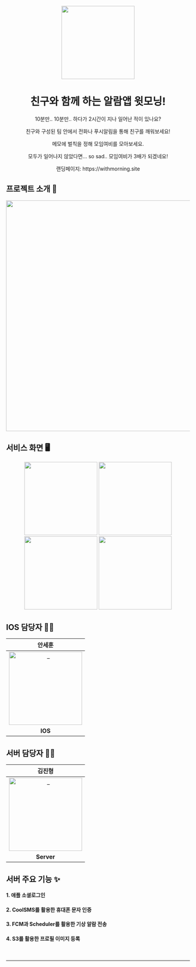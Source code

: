 <p align="middle" >
  <img width="200px;" src="https://github.com/user-attachments/assets/f85893fe-cf6c-4a22-9844-0408b3876e3b"/>

</p>
<h1 align="middle">친구와 함께 하는 알람앱 윗모닝!</h1>
<p align="middle">10분만.. 10분만.. 하다가 2시간이 지나 일어난 적이 있나요?</p>
<p align="middle">친구와 구성된 팀 안에서 전화나 푸시알림을 통해 친구를 깨워보세요!</p>
<p align="middle">메모에 벌칙을 정해 모임여비를 모아보세요.</p>
<p align="middle">모두가 일어나지 않았다면... so sad.. 모임여비가 3배가 되겠네요!</p>
<p align="middle">랜딩페이지: https://withmorning.site</p>

## 프로젝트 소개 📝
<p align="middle" >
  <img width="630px;" src="https://github.com/user-attachments/assets/0ca0be36-ae1f-45c5-921d-b763fa9b651f"/>
</p>

## 서비스 화면 🖥
<p align="middle" >
  <img width="200px;" src="https://is1-ssl.mzstatic.com/image/thumb/PurpleSource221/v4/40/c5/9b/40c59b55-c387-7ba8-7e01-e028d15c7971/Frame_2.png/460x0w.webp"/>
  <img width="200px;" src="https://is1-ssl.mzstatic.com/image/thumb/PurpleSource211/v4/5c/66/55/5c665528-f69f-941e-8778-68acb90d0c97/Frame_3.png/460x0w.webp"/>
  <img width="200px;" src="https://is1-ssl.mzstatic.com/image/thumb/PurpleSource211/v4/ab/08/7b/ab087be4-fa73-98a5-930b-7a26360e077a/Frame_4.png/460x0w.webp"/>
  <img width="200px;" src="https://is1-ssl.mzstatic.com/image/thumb/PurpleSource211/v4/d8/f0/11/d8f01133-369f-e6e5-1697-f1bf311980e1/Frame_5.png/460x0w.webp"/>
</p>

## IOS 담당자 🧑‍💻
<div align=center>

| 안세훈 | 
|:---:|
| <a href="https://github.com/HISEHOONAN"> <img src="https://avatars.githubusercontent.com/u/78650062?v=4" width=200px alt="_"/> </a> |
| **IOS** |

</div>

## 서버 담당자 🧑‍💻
<div align=center>

| 김진형 | 
|:---:|
| <a href="https://github.com/Muokok"> <img src="https://avatars.githubusercontent.com/u/131960164?v=4" width=200px alt="_"/> </a> |
| **Server** |

</div>

## 서버 주요 기능 ✨

#### 1. 애플 소셜로그인
#### 2. CoolSMS를 활용한 휴대폰 문자 인증
#### 3. FCM과 Scheduler를 활용한 기상 알람 전송
#### 4. S3를 활용한 프로필 이미지 등록

</br>

---

